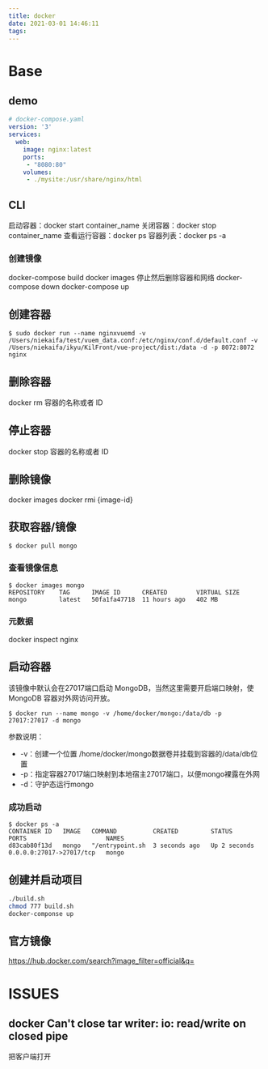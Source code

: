 ```yaml
---
title: docker
date: 2021-03-01 14:46:11
tags:
---
```


# Base
## demo
```yaml
# docker-compose.yaml
version: '3'
services:
  web:
    image: nginx:latest
    ports:
     - "8080:80"
    volumes:
     - ./mysite:/usr/share/nginx/html
```
## CLI
启动容器：docker start container_name 
关闭容器：docker stop container_name
查看运行容器：docker ps
容器列表：docker ps -a

### 创建镜像
docker-compose build
docker images
停止然后删除容器和网络
docker-compose down
docker-compose up

## 创建容器
```
$ sudo docker run --name nginxvuemd -v /Users/niekaifa/test/vuem_data.conf:/etc/nginx/conf.d/default.conf -v /Users/niekaifa/ikyu/KilFront/vue-project/dist:/data -d -p 8072:8072 nginx
```

## 删除容器
docker rm 容器的名称或者 ID

## 停止容器
docker stop 容器的名称或者 ID

## 删除镜像
docker images
docker rmi {image-id}


## 获取容器/镜像
```
$ docker pull mongo
```
### 查看镜像信息
```
$ docker images mongo
REPOSITORY    TAG      IMAGE ID      CREATED        VIRTUAL SIZE
mongo         latest   50fa1fa47718  11 hours ago   402 MB
```
### 元数据
docker inspect nginx

## 启动容器
该镜像中默认会在27017端口启动 MongoDB，当然这里需要开启端口映射，使 MongoDB 容器对外网访问开放。
```
$ docker run --name mongo -v /home/docker/mongo:/data/db -p 27017:27017 -d mongo
```
参数说明：
* -v：创建一个位置 /home/docker/mongo数据卷并挂载到容器的/data/db位置
* -p：指定容器27017端口映射到本地宿主27017端口，以便mongo裸露在外网 
* -d：守护态运行mongo

### 成功启动
```
$ docker ps -a
CONTAINER ID   IMAGE   COMMAND          CREATED         STATUS        PORTS                      NAMES
d83cab80f13d   mongo   "/entrypoint.sh  3 seconds ago   Up 2 seconds   0.0.0.0:27017->27017/tcp   mongo
```

## 创建并启动项目
``` bash
./build.sh
chmod 777 build.sh
docker-componse up
```

## 官方镜像
https://hub.docker.com/search?image_filter=official&q=

# ISSUES
## docker Can't close tar writer: io: read/write on closed pipe
把客户端打开